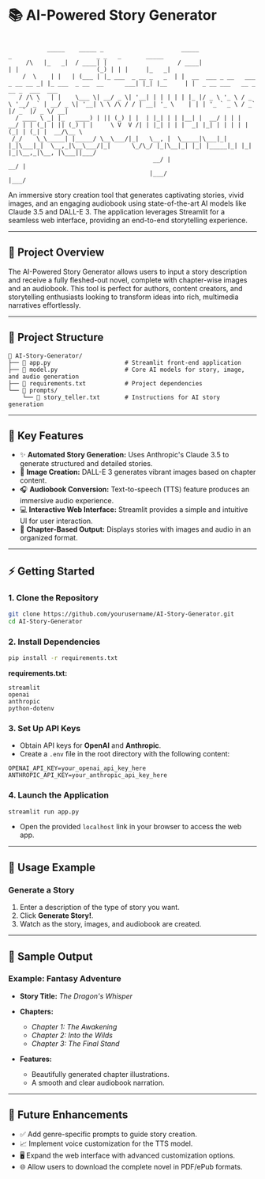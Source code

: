 # 📚 **AI-Powered Story Generator**  
```

           _____    _____ _                      _____                           _                        _ _   _       _____                                 
     /\   |_   _|  / ____| |                    / ____|                         | |                      (_) | | |     |_   _|                                
    /  \    | |   | (___ | |_ ___  _ __ _   _  | |  __  ___ _ __   ___ _ __ __ _| |_ ___  _ __  __      ___| |_| |__     | |  _ __ ___   __ _  __ _  ___  ___ 
   / /\ \   | |    \___ \| __/ _ \| '__| | | | | | |_ |/ _ \ '_ \ / _ \ '__/ _` | __/ _ \| '__| \ \ /\ / / | __| '_ \    | | | '_ ` _ \ / _` |/ _` |/ _ \/ __|
  / ____ \ _| |_   ____) | || (_) | |  | |_| | | |__| |  __/ | | |  __/ | | (_| | || (_) | |     \ V  V /| | |_| | | |  _| |_| | | | | | (_| | (_| |  __/\__ \
 /_/    \_\_____| |_____/ \__\___/|_|   \__, |  \_____|\___|_| |_|\___|_|  \__,_|\__\___/|_|      \_/\_/ |_|\__|_| |_| |_____|_| |_| |_|\__,_|\__, |\___||___/
                                         __/ |                                                                                                 __/ |          
                                        |___/                                                                                                 |___/           

```
An immersive story creation tool that generates captivating stories, vivid images, and an engaging audiobook using state-of-the-art AI models like Claude 3.5 and DALL-E 3. The application leverages Streamlit for a seamless web interface, providing an end-to-end storytelling experience.

---

## 🚀 **Project Overview**

The AI-Powered Story Generator allows users to input a story description and receive a fully fleshed-out novel, complete with chapter-wise images and an audiobook. This tool is perfect for authors, content creators, and storytelling enthusiasts looking to transform ideas into rich, multimedia narratives effortlessly.

---

## 📂 **Project Structure**

```
📁 AI-Story-Generator/
├── 📄 app.py                     # Streamlit front-end application
├── 📄 model.py                   # Core AI models for story, image, and audio generation
├── 📄 requirements.txt           # Project dependencies
└── 📁 prompts/
    └── 📄 story_teller.txt       # Instructions for AI story generation
```

---

## 🧠 **Key Features**

- ✨ **Automated Story Generation:** Uses Anthropic's Claude 3.5 to generate structured and detailed stories.
- 🎨 **Image Creation:** DALL-E 3 generates vibrant images based on chapter content.
- 🎧 **Audiobook Conversion:** Text-to-speech (TTS) feature produces an immersive audio experience.
- 💻 **Interactive Web Interface:** Streamlit provides a simple and intuitive UI for user interaction.
- 📖 **Chapter-Based Output:** Displays stories with images and audio in an organized format.

---

## ⚡ **Getting Started**

### **1. Clone the Repository**

```bash
git clone https://github.com/yourusername/AI-Story-Generator.git
cd AI-Story-Generator
```

### **2. Install Dependencies**

```bash
pip install -r requirements.txt
```

**requirements.txt:**
```text
streamlit
openai
anthropic
python-dotenv
```

### **3. Set Up API Keys**

- Obtain API keys for **OpenAI** and **Anthropic**.
- Create a `.env` file in the root directory with the following content:

```plaintext
OPENAI_API_KEY=your_openai_api_key_here
ANTHROPIC_API_KEY=your_anthropic_api_key_here
```

### **4. Launch the Application**

```bash
streamlit run app.py
```

- Open the provided `localhost` link in your browser to access the web app.

---

## 🎯 **Usage Example**

### **Generate a Story**

1. Enter a description of the type of story you want.
2. Click **Generate Story!**.
3. Watch as the story, images, and audiobook are created.

---

## 📄 **Sample Output**

### **Example: Fantasy Adventure**

- **Story Title:** *The Dragon's Whisper*
- **Chapters:** 
    - *Chapter 1: The Awakening* 
    - *Chapter 2: Into the Wilds* 
    - *Chapter 3: The Final Stand* 

- **Features:**
    - Beautifully generated chapter illustrations.
    - A smooth and clear audiobook narration.

---

## 🔮 **Future Enhancements**

- ✅ Add genre-specific prompts to guide story creation.
- 📈 Implement voice customization for the TTS model.
- 🖥️ Expand the web interface with advanced customization options.
- 🌐 Allow users to download the complete novel in PDF/ePub formats.

